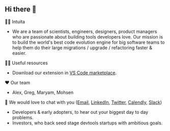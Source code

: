 ## Hi there 👋

🙋‍♀️ Intuita
  - We are a team of scientists, engineers, designers, product managers who are passionate about building tools developers love. Our mission is to build the world's best code evolution engine for big software teams to help them do their large migrations / upgrade / refactoring faster & easier.

👩‍💻 Useful resources 
  - Download our extension in [VS Code marketplace](https://marketplace.visualstudio.com/items?itemName=Intuita.intuita-vscode-extension).

❤ Our team
  - Alex, Greg, Maryam, Mohsen

🧙 We would love to chat with you ([Email](mailto:hello@intuita.io), [LinkedIn](https://www.linkedin.com/company/intuita-inc/), [Twitter](https://twitter.com/CodeWithIntuita), [Calendly](https://calendly.com/alex-from-intuita), [Slack](https://join.slack.com/t/intuita-inc/shared_invite/zt-1bjj5exxi-95yPfWi71HcO2p_sS5L2wA))
  - Developers & early adopters, to hear out your biggest day to day problems.
  - Investors, who back seed stage devtools startups with ambitious goals.
